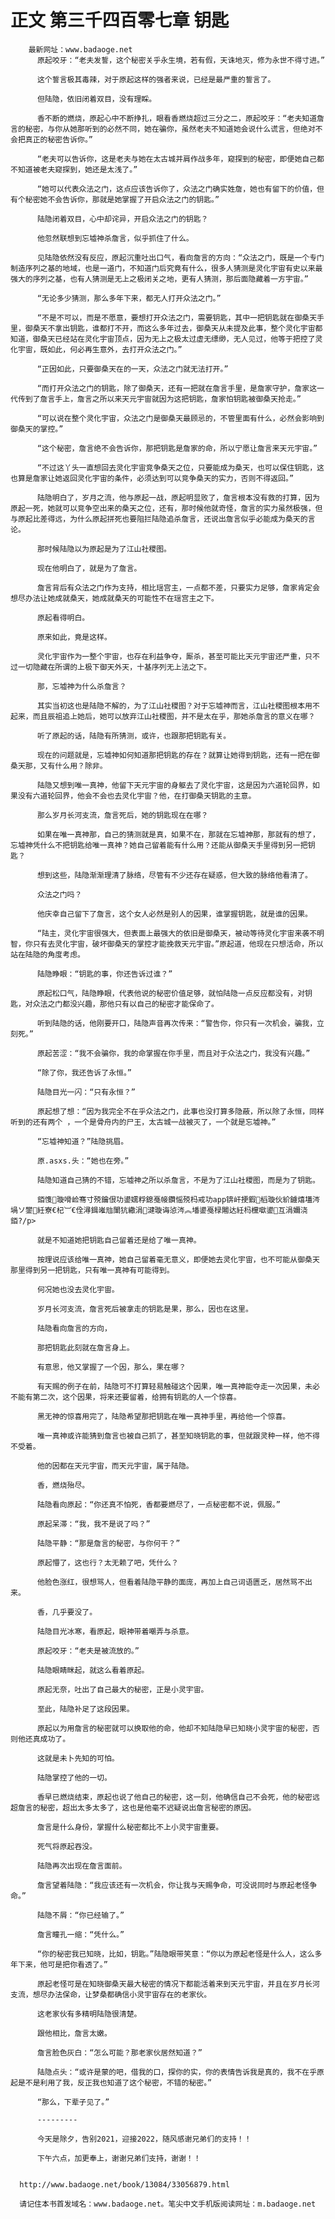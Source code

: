 # 正文 第三千四百零七章 钥匙
        最新网址：www.badaoge.net
          原起咬牙：“老夫发誓，这个秘密关乎永生境，若有假，天诛地灭，修为永世不得寸进。”
      
          这个誓言极其毒辣，对于原起这样的强者来说，已经是最严重的誓言了。
      
          但陆隐，依旧闭着双目，没有理睬。
      
          香不断的燃烧，原起心中不断挣扎，眼看香燃烧超过三分之二，原起咬牙：“老夫知道詹言的秘密，与你从她那听到的必然不同，她在骗你，虽然老夫不知道她会说什么谎言，但绝对不会把真正的秘密告诉你。”
      
          “老夫可以告诉你，这是老夫与她在太古城并肩作战多年，窥探到的秘密，即便她自己都不知道被老夫窥探到，她还是太浅了。”
      
          “她可以代表众法之门，这点应该告诉你了，众法之门确实姓詹，她也有留下的价值，但有个秘密她不会告诉你，那就是她掌握了开启众法之门的钥匙。”
      
          陆隐闭着双目，心中却诧异，开启众法之门的钥匙？
      
          他忽然联想到忘墟神杀詹言，似乎抓住了什么。
      
          见陆隐依然没有反应，原起沉重吐出口气，看向詹言的方向：“众法之门，既是一个专门制造序列之基的地域，也是一道门，不知道门后究竟有什么，很多人猜测是灵化宇宙有史以来最强大的序列之基，也有人猜测是无上之极闭关之地，更有人猜测，那后面隐藏着一方宇宙。”
      
          “无论多少猜测，那么多年下来，都无人打开众法之门。”
      
          “不是不可以，而是不愿意，要想打开众法之门，需要钥匙，其中一把钥匙就在御桑天手里，御桑天不拿出钥匙，谁都打不开，而这么多年过去，御桑天从未提及此事，整个灵化宇宙都知道，御桑天已经站在灵化宇宙顶点，因为无上之极太过虚无缥缈，无人见过，他等于把控了灵化宇宙，既如此，何必再生意外，去打开众法之门。”
      
          “正因如此，只要御桑天在的一天，众法之门就无法打开。”
      
          “而打开众法之门的钥匙，除了御桑天，还有一把就在詹言手里，是詹家守护，詹家这一代传到了詹言手上，詹言之所以来天元宇宙就因为这把钥匙，詹家怕钥匙被御桑天抢走。”
      
          “可以说在整个灵化宇宙，众法之门是御桑天最顾忌的，不管里面有什么，必然会影响到御桑天的掌控。”
      
          “这个秘密，詹言绝不会告诉你，那把钥匙是詹家的命，所以宁愿让詹言来天元宇宙。”
      
          “不过这丫头一直想回去灵化宇宙竞争桑天之位，只要能成为桑天，也可以保住钥匙，这也算是詹家让她返回灵化宇宙的条件，必须达到可以竞争桑天的实力，否则不得返回。”
      
          陆隐明白了，岁月之流，他与原起一战，原起明显败了，詹言根本没有救的打算，因为原起一死，她就可以竞争空出来的桑天之位，还有，那时候他就奇怪，詹言的实力虽然极强，但与原起比差得远，为什么原起拼死也要阻拦陆隐追杀詹言，还说出詹言似乎必能成为桑天的言论。
      
          那时候陆隐以为原起是为了江山社稷图。
      
          现在他明白了，就是为了詹言。
      
          詹言背后有众法之门作为支持，相比瑶宫主，一点都不差，只要实力足够，詹家肯定会想尽办法让她成就桑天，她成就桑天的可能性不在瑶宫主之下。
      
          原起看得明白。
      
          原来如此，竟是这样。
      
          灵化宇宙作为一整个宇宙，也存在利益争夺，厮杀，甚至可能比天元宇宙还严重，只不过一切隐藏在所谓的上极下御天外天，十基序列无上法之下。
      
          那，忘墟神为什么杀詹言？
      
          其实当初这也是陆隐不解的，为了江山社稷图？对于忘墟神而言，江山社稷图根本用不起来，而且辰祖追上她后，她可以放弃江山社稷图，并不是太在乎，那她杀詹言的意义在哪？
      
          听了原起的话，陆隐有所猜测，或许，也跟那把钥匙有关。
      
          现在的问题就是，忘墟神如何知道那把钥匙的存在？就算让她得到钥匙，还有一把在御桑天那，又有什么用？除非。
      
          陆隐又想到唯一真神，他留下天元宇宙的身躯去了灵化宇宙，这是因为六道轮回界，如果没有六道轮回界，他会不会也去灵化宇宙？他，在打御桑天钥匙的主意。
      
          那么岁月长河支流，詹言死后，她的钥匙现在在哪？
      
          如果在唯一真神那，自己的猜测就是真，如果不在，那就在忘墟神那，那就有的想了，忘墟神凭什么不把钥匙给唯一真神？她自己留着能有什么用？还能从御桑天手里得到另一把钥匙？
      
          想到这些，陆隐渐渐理清了脉络，尽管有不少还存在疑惑，但大致的脉络他看清了。
      
          众法之门吗？
      
          他庆幸自己留下了詹言，这个女人必然是别人的因果，谁掌握钥匙，就是谁的因果。
      
          “陆主，灵化宇宙很强大，但表面上最强大的依旧是御桑天，被动等待灵化宇宙来袭不明智，你只有去灵化宇宙，破坏御桑天的掌控才能挽救天元宇宙。”原起道，他现在只想活命，所以站在陆隐的角度考虑。
      
          陆隐睁眼：“钥匙的事，你还告诉过谁？”
      
          原起松口气，陆隐睁眼，代表他说的秘密价值足够，就怕陆隐一点反应都没有，对钥匙，对众法之门都没兴趣，那他只有以自己的秘密才能保命了。
      
          听到陆隐的话，他刚要开口，陆隐声音再次传来：“警告你，你只有一次机会，骗我，立刻死。”
      
          原起苦涩：“我不会骗你，我的命掌握在你手里，而且对于众法之门，我没有兴趣。”
      
          “除了你，我还告诉了永恒。”
      
          陆隐目光一闪：“只有永恒？”
      
          原起想了想：“因为我完全不在乎众法之门，此事也没打算多隐蔽，所以除了永恒，同样听到的还有两个 ，一个是骨舟内的尸王，太古城一战被灭了，一个就是忘墟神。”
      
          “忘墟神知道？”陆隐挑眉。
      
          原.asxs.头：“她也在旁。”
      
          陆隐知道自己猜的不错，忘墟神之所以杀詹言，不是为了江山社稷图，而是为了钥匙。
      
          銆愯璇嗗崄骞寸殑鑰佷功鍙嬬粰鎴戞帹鑽愮殑杩戒功app锛屽挭鍜槄璇伙紒鐪熺壒涔堝ソ鐢紝寮€杞︺€佺潯鍓嶉兘闈犺繖涓湕璇诲惉涔︽墦鍙戞椂闂达紝杩欓噷鍙互涓嬭浇  銆?/p>
      
          就是不知道她把钥匙自己留着还是给了唯一真神。
      
          按理说应该给唯一真神，她自己留着毫无意义，即便她去灵化宇宙，也不可能从御桑天那里得到另一把钥匙，只有唯一真神有可能得到。
      
          何况她也没去灵化宇宙。
      
          岁月长河支流，詹言死后被拿走的钥匙是果，那么，因也在这里。
      
          陆隐看向詹言的方向，
      
          那把钥匙此刻就在詹言身上。
      
          有意思，他又掌握了一个因，那么，果在哪？
      
          有天赐的例子在前，陆隐可不打算轻易触碰这个因果，唯一真神能夺走一次因果，未必不能有第二次，这个因果，将来还要留着，给拥有钥匙的人一个惊喜。
      
          黑无神的惊喜用完了，陆隐希望那把钥匙在唯一真神手里，再给他一个惊喜。
      
          唯一真神或许能猜到詹言也被自己抓了，甚至知晓钥匙的事，但就跟灵种一样，他不得不受着。
      
          他的因都在天元宇宙，而天元宇宙，属于陆隐。
      
          香，燃烧殆尽。
      
          陆隐看向原起：“你还真不怕死，香都要燃尽了，一点秘密都不说，佩服。”
      
          原起呆滞：“我，我不是说了吗？”
      
          陆隐平静：“那是詹言的秘密，与你何干？”
      
          原起懵了，这也行？太无赖了吧，凭什么？
      
          他脸色涨红，很想骂人，但看着陆隐平静的面庞，再加上自己词语匮乏，居然骂不出来。
      
          香，几乎要没了。
      
          陆隐目光冰寒，看原起，眼神带着嘲弄与杀意。
      
          原起咬牙：“老夫是被流放的。”
      
          陆隐眼睛眯起，就这么看着原起。
      
          原起无奈，吐出了自己最大的秘密，正是小灵宇宙。
      
          至此，陆隐补足了这段因果。
      
          原起以为用詹言的秘密就可以换取他的命，他却不知陆隐早已知晓小灵宇宙的秘密，否则他还真成功了。
      
          这就是未卜先知的可怕。
      
          陆隐掌控了他的一切。
      
          香早已燃烧结束，原起也说了他自己的秘密，这一刻，他确信自己不会死，他的秘密远超詹言的秘密，超出太多太多了，这也是他毫不迟疑说出詹言秘密的原因。
      
          詹言是什么身份，掌握什么秘密都比不上小灵宇宙重要。
      
          死气将原起吞没。
      
          陆隐再次出现在詹言面前。
      
          詹言望着陆隐：“我应该还有一次机会，你让我与天赐争命，可没说同时与原起老怪争命。”
      
          陆隐不屑：“你已经输了。”
      
          詹言瞳孔一缩：“凭什么。”
      
          “你的秘密我已知晓，比如，钥匙。”陆隐眼带笑意：“你以为原起老怪是什么人，这么多年下来，他可是把你看透了。”
      
          原起老怪可是在知晓御桑天最大秘密的情况下都能活着来到天元宇宙，并且在岁月长河支流，想尽办法保命，让梦桑都确信小灵宇宙存在的老家伙。
      
          这老家伙有多精明陆隐很清楚。
      
          跟他相比，詹言太嫩。
      
          詹言脸色灰白：“怎么可能？那老家伙居然知道？”
      
          陆隐点头：“或许是蒙的吧，借我的口，探你的实，你的表情告诉我是真的，我不在乎原起是不是利用了我，反正我也知道了这个秘密，不错的秘密。”
      
          “那么，下辈子见了。”
      
          ---------
      
          今天是除夕，告别2021，迎接2022，随风感谢兄弟们的支持！！
      
          下午六点，加更奉上，谢谢兄弟们支持，谢谢！！
      
      
      http://www.badaoge.net/book/13084/33056879.html
      
      请记住本书首发域名：www.badaoge.net。笔尖中文手机版阅读网址：m.badaoge.net